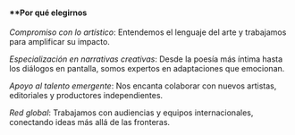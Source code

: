 #### **Por qué elegirnos

*Compromiso con lo artístico*: Entendemos el lenguaje del arte y trabajamos para amplificar su impacto.

*Especialización en narrativas creativas*: Desde la poesía más íntima hasta los diálogos en pantalla, somos expertos en adaptaciones que emocionan.

*Apoyo al talento emergente*: Nos encanta colaborar con nuevos artistas, editoriales y productores independientes.

*Red global*: Trabajamos con audiencias y equipos internacionales, conectando ideas más allá de las fronteras.



